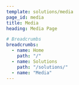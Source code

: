 ```yaml
---
template: solutions/media
page_id: media
title: Media
heading: Media Page

# Breadcrumbs
breadcrumbs:
  - name: Home
    path: "/"
  - name: Solutions
    path: "/solutions/"
  - name: "Media"
---
```

